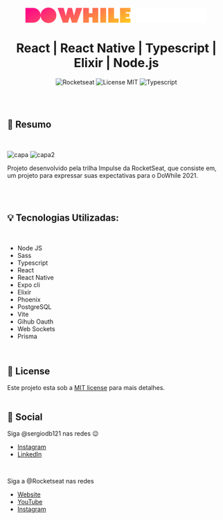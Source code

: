 <br />
<br />
<h1 align="center">
  <img alt="DoWhile" src=".github/assets/logo.svg" width="420px" /> 
  <br />
  <br />
  React | React Native | Typescript | Elixir | Node.js  
</h1>

<p align="center">
  <img alt="Rocketseat" src="https://img.shields.io/badge/Created%20by%3A-Rocketseat-%236D5CCD" />
  <img alt="License MIT" src="https://img.shields.io/badge/License-MIT-%2398C611" />
  <img alt="Typescript" src="https://img.shields.io/badge/Main%20lenguage-Typescript-%232F74C0" /> <br />
</p> 
<br />
<br />

## :bookmark: Resumo
<br />

![capa](https://user-images.githubusercontent.com/66697772/138598266-02cbed22-5517-486b-955e-67ffd4532137.png) 
![capa2](https://user-images.githubusercontent.com/66697772/138598285-ef6719d0-a0fb-4ffe-8d07-cbf1dc69da92.png)


Projeto desenvolvido pela trilha Impulse da RocketSeat, que consiste em, um projeto para expressar suas expectativas para o DoWhile 2021.

<br />




<br />

## :bulb: Tecnologias Utilizadas:
<br />

- Node JS
- Sass
- Typescript
- React
- React Native
- Expo cli
- Elixir
- Phoenix
- PostgreSQL
- Vite 
- Gihub Oauth
- Web Sockets
- Prisma


<br />

## :memo: License

Este projeto esta sob a [MIT license](LICENSE) para mais detalhes.
<br />
<br />

## :wave: Social

Siga @sergiodb121 nas redes :wink:
<br />

- [Instagram](https://www.instagram.com/sergiodb121/)
- [LinkedIn](https://www.linkedin.com/in/s%C3%A9rgio-damaceno-botelho-ab9a24184/)

<br />

Siga a @Rocketseat nas redes
<br />

- [Website](https://rocketseat.com.br/)
- [YouTube](https://www.youtube.com/channel/UCSfwM5u0Kce6Cce8_S72olg)
- [Instagram](https://www.instagram.com/rocketseat_oficial/?hl=pt-br)

